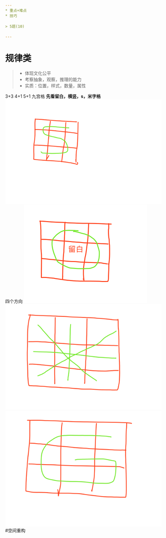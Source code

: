 ```yaml
---
* 重点+难点
* 技巧

> 5题(10)

---
```

# 规律类
> * 体现文化公平
> * 考察抽象，观察，推理的能力
> * 实质：位置，样式，数量，属性

3+3
4+1
5+1
九宫格
**先看留白，横竖，s，米字格**
![](/assets/WX20180206-104045.png)
四个方向
![](/assets/WX20180206-104247.png)
![](/assets/WX20180206-104428.png)
![](/assets/WX20180206-104632.png)
#空间重构